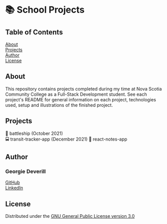 # 📚 School Projects 

## Table of Contents
[About](#about)\
[Projects](#projects)\
[Author](#author)\
[License](#license)

## About
This repository contains projects completed during my time at Nova Scotia Community College as a Full-Stack Development student. See each project's README for general information on each project, technologies used, setup and illustrations of the finished project.

## Projects
🚢 battleship (October 2021)\
🚍 transit-tracker-app (December 2021)
📝 react-notes-app

## Author
### Georgie Deverill
[GitHub](https://github.com/gdevv)\
[LinkedIn](https://www.linkedin.com/in/georgie-deverill-044833121/)

## License
Distributed under the [GNU General Public License version 3.0](https://www.gnu.org/licenses/gpl-3.0.en.html)
